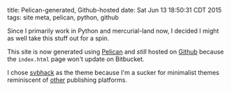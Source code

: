 title: Pelican-generated, Github-hosted
date: Sat Jun 13 18:50:31 CDT 2015
tags: site meta, pelican, python, github

Since I primarily work in Python and mercurial-land now, I decided I might as well take this stuff out for a spin.

This site is now generated using [Pelican](http://getpelican) and *still* hosted on [Github](http://pages.github.com) because the `index.html` page won't update on Bitbucket. 

I chose [svbhack](https://github.com/gfidente/pelican-svbhack) as the theme because I'm a sucker for minimalist themes reminiscent of [other](http://svbtle.com) publishing platforms.

